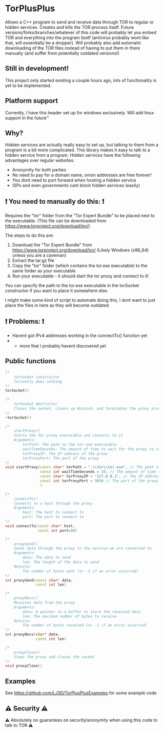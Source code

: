 # TorPlusPlus
Allows a C++ program to send and receive data through TOR to regular or hidden services.
Creates and kills the TOR process itself.
Future versions/forks/branches/whatever of this code will probably let you embed TOR and everything into the program itself (antivirus probably wont like that, will essentially be a dropper).
Will probably also add automatic downloading of the TOR files instead of having to put them in there manually (and suffer from potentially outdated versions!)

## Still in development!
This project only started existing a couple hours ago, lots of functionality is yet to be implemented.

## Platform support
Currently, I have this header set up for windows exclusively. Will add linux support in the future™

## Why?
Hidden services are actually really easy to set up, but talking to them from a program is a bit more complicated. This library makes it easy to talk to a hidden service from a program.
Hidden services have the following advantages over regular websites:
- Anonymity for both parties
- No need to pay for a domain name, onion addresses are free forever!
- You dont need to port forward when hosting a hidden service
- ISPs and even governments cant block hidden services (easily)

## ❗ You need to manually do this: ❗
Requires the "tor" folder from the "Tor Expert Bundle" to be placed next to the executable.
(This file can be downloaded from https://www.torproject.org/download/tor/)

The steps to do this are:
1. Download the "Tor Expert Bundle" from https://www.torproject.org/download/tor/ (Likely Windows (x86_64) unless you are a caveman)
2. Extract the tar.gz file
3. Copy the "tor" folder (which contains the tor.exe executable) to the same folder as your executable
4. Run your executable - it should start the tor proxy and connect to it!

You can specify the path to the tor.exe executable in the torSocket constructor if you want to place it somewhere else.


I might make some kind of script to automate doing this, I dont want to just place the files in here as they will become outdated.


## ❗ Problems: ❗
* Havent got IPv4 addresses working in the connectTo() function yet
* + more that I probably havent discovered yet

## Public functions
```c++
/*
    torSocket constructor
    Currently does nothing
*/
torSocket()

/*
    torSocket destructor
    Closes the socket, cleans up Winsock, and terminates the proxy process
*/
~torSocket()

/*
    startProxy()
    Starts the Tor proxy executable and connects to it
    Arguments:
        torPath: The path to the tor.exe executable
        waitTimeSeconds: The amount of time to wait for the proxy to start (in seconds of course)
        torProxyIP: The IP address of the proxy
        torProxyPort: The port of the proxy
*/
void startProxy(const char* torPath = ".\\tor\\tor.exe", // The path to the tor.exe executable
                const int waitTimeSeconds = 10, // The amount of time to wait for the proxy to start - possibly not necessary and probably not the best way to wait for the proxy to start either
                const char* torProxyIP = "127.0.0.1", // The IP address of the proxy (almost always 127.0.0.1)
                const int torProxyPort = 9050 // The port of the proxy (almost always 9050)
                )

/*
    connectTo()
    Connects to a host through the proxy
    Arguments:
        host: The host to connect to
        port: The port to connect to
*/
void connectTo(const char* host, 
               const int port=80)

/*
    proxySend()
    Sends data through the proxy to the service we are connected to
    Arguments:
        data: The data to send
        len: The length of the data to send
    Returns:
        The number of bytes sent (or -1 if an error occurred)
*/
int proxySend(const char* data, 
              const int len)

/*
    proxyRecv()
    Receives data from the proxy
    Arguments:
        data: A pointer to a buffer to store the received data
        len: The maximum number of bytes to receive
    Returns:
        The number of bytes received (or -1 if an error occurred)
*/
int proxyRecv(char* data, 
              const int len)

/*
    proxyClose()
    Stops the proxy and closes the socket
*/
void proxyClose()
```

## Examples
See https://github.com/LJ3D/TorPlusPlusExamples for some example code


## ⚠️ Security ⚠️
⚠️ Absolutely no guarantees on security/anonymity when using this code to talk to TOR ⚠️
